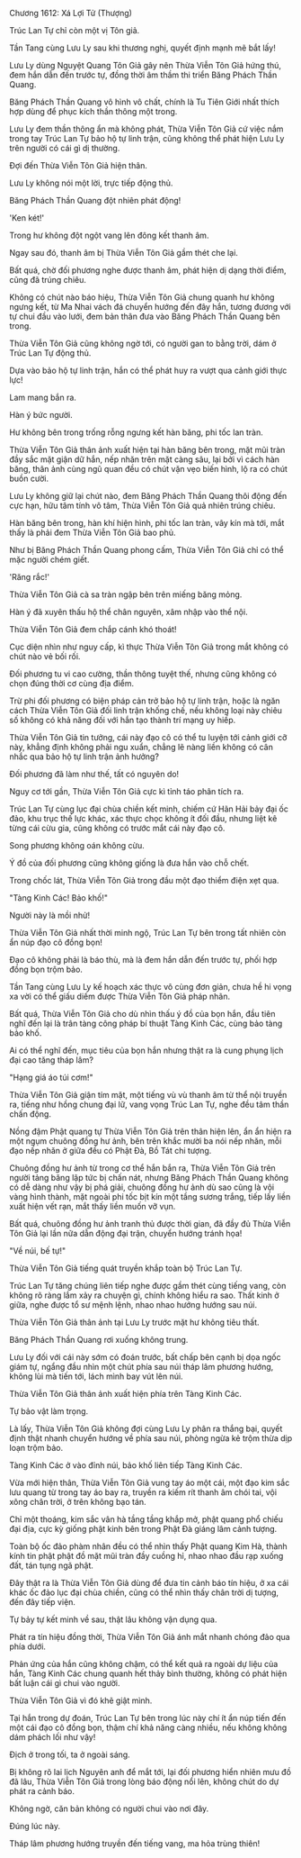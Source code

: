 




Chương 1612: Xá Lợi Tử (Thượng)


Trúc Lan Tự chỉ còn một vị Tôn giả.

Tần Tang cùng Lưu Ly sau khi thương nghị, quyết định mạnh mẽ bắt lấy!

Lưu Ly dùng Nguyệt Quang Tôn Giả gây nên Thừa Viễn Tôn Giả hứng thú, đem hắn dẫn đến trước tự, đồng thời âm thầm thi triển Băng Phách Thần Quang.

Băng Phách Thần Quang vô hình vô chất, chính là Tu Tiên Giới nhất thích hợp dùng để phục kích thần thông một trong.

Lưu Ly đem thần thông ẩn mà không phát, Thừa Viễn Tôn Giả cứ việc nắm trong tay Trúc Lan Tự bảo hộ tự linh trận, cũng không thể phát hiện Lưu Ly trên người có cái gì dị thường.

Đợi đến Thừa Viễn Tôn Giả hiện thân.

Lưu Ly không nói một lời, trực tiếp động thủ.

Băng Phách Thần Quang đột nhiên phát động!

'Ken két!'

Trong hư không đột ngột vang lên đông kết thanh âm.

Ngay sau đó, thanh âm bị Thừa Viễn Tôn Giả gầm thét che lại.

Bất quá, chờ đối phương nghe được thanh âm, phát hiện dị dạng thời điểm, cũng đã trúng chiêu.

Không có chút nào báo hiệu, Thừa Viễn Tôn Giả chung quanh hư không ngưng kết, từ Ma Nhai vách đá chuyển hướng đến đây hắn, tương đương với tự chui đầu vào lưới, đem bản thân đưa vào Băng Phách Thần Quang bên trong.

Thừa Viễn Tôn Giả cũng không ngờ tới, có người gan to bằng trời, dám ở Trúc Lan Tự động thủ.

Dựa vào bảo hộ tự linh trận, hắn có thể phát huy ra vượt qua cảnh giới thực lực!

Lam mang bắn ra.

Hàn ý bức người.

Hư không bên trong trống rỗng ngưng kết hàn băng, phi tốc lan tràn.

Thừa Viễn Tôn Giả thân ảnh xuất hiện tại hàn băng bên trong, mặt mũi tràn đầy sắc mặt giận dữ hắn, nếp nhăn trên mặt càng sâu, lại bởi vì cách hàn băng, thân ảnh cùng ngũ quan đều có chút vặn vẹo biến hình, lộ ra có chút buồn cười.

Lưu Ly không giữ lại chút nào, đem Băng Phách Thần Quang thôi động đến cực hạn, hữu tâm tính vô tâm, Thừa Viễn Tôn Giả quả nhiên trúng chiêu.

Hàn băng bên trong, hàn khí hiện hình, phi tốc lan tràn, vây kín mà tới, mắt thấy là phải đem Thừa Viễn Tôn Giả bao phủ.

Như bị Băng Phách Thần Quang phong cấm, Thừa Viễn Tôn Giả chỉ có thể mặc người chém giết.

'Răng rắc!'

Thừa Viễn Tôn Giả cà sa tràn ngập bên trên miếng băng mỏng.

Hàn ý đã xuyên thấu hộ thể chân nguyên, xâm nhập vào thể nội.

Thừa Viễn Tôn Giả đem chắp cánh khó thoát!

Cục diện nhìn như nguy cấp, kì thực Thừa Viễn Tôn Giả trong mắt không có chút nào vẻ bối rối.

Đối phương tu vi cao cường, thần thông tuyệt thế, nhưng cũng không có chọn đúng thời cơ cùng địa điểm.

Trừ phi đối phương có biện pháp cản trở bảo hộ tự linh trận, hoặc là ngăn cách Thừa Viễn Tôn Giả đối linh trận khống chế, nếu không loại này chiêu số không có khả năng đối với hắn tạo thành trí mạng uy hiếp.

Thừa Viễn Tôn Giả tin tưởng, cái này đạo cô có thể tu luyện tới cảnh giới cỡ này, khẳng định không phải ngu xuẩn, chẳng lẽ nàng liền không có cân nhắc qua bảo hộ tự linh trận ảnh hưởng?

Đối phương đã làm như thế, tất có nguyên do!

Nguy cơ tới gần, Thừa Viễn Tôn Giả cực kì tỉnh táo phân tích ra.

Trúc Lan Tự cùng lục đại chùa chiền kết minh, chiếm cứ Hãn Hải bảy đại ốc đảo, khu trục thế lực khác, xác thực chọc không ít đối đầu, nhưng liệt kê từng cái cừu gia, cũng không có trước mắt cái này đạo cô.

Song phương không oán không cừu.

Ý đồ của đối phương cũng không giống là đưa hắn vào chỗ chết.

Trong chốc lát, Thừa Viễn Tôn Giả trong đầu một đạo thiểm điện xẹt qua.

"Tàng Kinh Các! Bảo khố!"

Người này là mồi nhử!

Thừa Viễn Tôn Giả nhất thời minh ngộ, Trúc Lan Tự bên trong tất nhiên còn ẩn núp đạo cô đồng bọn!

Đạo cô không phải là báo thù, mà là đem hắn dẫn đến trước tự, phối hợp đồng bọn trộm bảo.

Tần Tang cùng Lưu Ly kế hoạch xác thực vô cùng đơn giản, chưa hề hi vọng xa vời có thể giấu diếm được Thừa Viễn Tôn Giả pháp nhãn.

Bất quá, Thừa Viễn Tôn Giả cho dù nhìn thấu ý đồ của bọn hắn, đầu tiên nghĩ đến lại là trân tàng công pháp bí thuật Tàng Kinh Các, cùng bảo tàng bảo khố.

Ai có thể nghĩ đến, mục tiêu của bọn hắn nhưng thật ra là cung phụng lịch đại cao tăng tháp lâm?

"Hạng giá áo túi cơm!"

Thừa Viễn Tôn Giả giận tím mặt, một tiếng vù vù thanh âm từ thể nội truyền ra, tiếng như hồng chung đại lữ, vang vọng Trúc Lan Tự, nghe đều tâm thần chấn động.

Nồng đậm Phật quang tự Thừa Viễn Tôn Giả trên thân hiện lên, ẩn ẩn hiện ra một ngụm chuông đồng hư ảnh, bên trên khắc mười ba nói nếp nhăn, mỗi đạo nếp nhăn ở giữa đều có Phật Đà, Bồ Tát chi tượng.

Chuông đồng hư ảnh từ trong cơ thể hắn bắn ra, Thừa Viễn Tôn Giả trên người tảng băng lập tức bị chấn nát, nhưng Băng Phách Thần Quang không có dễ dàng như vậy bị phá giải, chuông đồng hư ảnh dù sao cũng là vội vàng hình thành, mặt ngoài phi tốc bịt kín một tầng sương trắng, tiếp lấy liền xuất hiện vết rạn, mắt thấy liền muốn vỡ vụn.

Bất quá, chuông đồng hư ảnh tranh thủ được thời gian, đã đầy đủ Thừa Viễn Tôn Giả lại lần nữa dẫn động đại trận, chuyển hướng tránh họa!

"Về núi, bế tự!"

Thừa Viễn Tôn Giả tiếng quát truyền khắp toàn bộ Trúc Lan Tự.

Trúc Lan Tự tăng chúng liên tiếp nghe được gầm thét cùng tiếng vang, còn không rõ ràng lắm xảy ra chuyện gì, chính không hiểu ra sao. Thất kinh ở giữa, nghe được tổ sư mệnh lệnh, nhao nhao hướng hướng sau núi.

Thừa Viễn Tôn Giả thân ảnh tại Lưu Ly trước mặt hư không tiêu thất.

Băng Phách Thần Quang rơi xuống không trung.

Lưu Ly đối với cái này sớm có đoán trước, bất chấp bên cạnh bị dọa ngốc giám tự, ngẩng đầu nhìn một chút phía sau núi tháp lâm phương hướng, không lùi mà tiến tới, lách mình bay vút lên núi.

Thừa Viễn Tôn Giả thân ảnh xuất hiện phía trên Tàng Kinh Các.

Tự bảo vật làm trọng.

Là lấy, Thừa Viễn Tôn Giả không đợi cùng Lưu Ly phân ra thắng bại, quyết định thật nhanh chuyển hướng về phía sau núi, phòng ngừa kẻ trộm thừa dịp loạn trộm bảo.

Tàng Kinh Các ở vào đỉnh núi, bảo khố liên tiếp Tàng Kinh Các.

Vừa mới hiện thân, Thừa Viễn Tôn Giả vung tay áo một cái, một đạo kim sắc lưu quang từ trong tay áo bay ra, truyền ra kiếm rít thanh âm chói tai, vội xông chân trời, ở trên không bạo tán.

Chỉ một thoáng, kim sắc vân hà tầng tầng khắp mở, phật quang phổ chiếu đại địa, cực kỳ giống phật kinh bên trong Phật Đà giáng lâm cảnh tượng.

Toàn bộ ốc đảo phàm nhân đều có thể nhìn thấy Phật quang Kim Hà, thành kính tin phật phật đồ mặt mũi tràn đầy cuồng hỉ, nhao nhao đầu rạp xuống đất, tán tụng ngã phật.

Đây thật ra là Thừa Viễn Tôn Giả dùng để đưa tin cảnh báo tín hiệu, ở xa cái khác ốc đảo lục đại chùa chiền, cũng có thể nhìn thấy chân trời dị tượng, đến đây tiếp viện.

Tự bảy tự kết minh về sau, thật lâu không vận dụng qua.

Phát ra tín hiệu đồng thời, Thừa Viễn Tôn Giả ánh mắt nhanh chóng đảo qua phía dưới.

Phản ứng của hắn cũng không chậm, có thể kết quả ra ngoài dự liệu của hắn, Tàng Kinh Các chung quanh hết thảy bình thường, không có phát hiện bất luận cái gì chui vào người.

Thừa Viễn Tôn Giả vì đó khẽ giật mình.

Tại hắn trong dự đoán, Trúc Lan Tự bên trong lúc này chí ít ẩn núp tiến đến một cái đạo cô đồng bọn, thậm chí khả năng càng nhiều, nếu không không dám phách lối như vậy!

Địch ở trong tối, ta ở ngoài sáng.

Bị không rõ lai lịch Nguyên anh để mắt tới, lại đối phương hiển nhiên mưu đồ đã lâu, Thừa Viễn Tôn Giả trong lòng báo động nổi lên, không chút do dự phát ra cảnh báo.

Không ngờ, căn bản không có người chui vào nơi đây.

Đúng lúc này.

Tháp lâm phương hướng truyền đến tiếng vang, ma hỏa trùng thiên!




